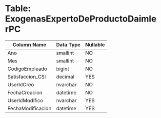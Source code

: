 # Table: ExogenasExpertoDeProductoDaimlerPC

| Column Name | Data Type | Nullable |
|-------------|-----------|----------|
| Ano | smallint | NO |
| Mes | smallint | NO |
| CodigoEmpleado | bigint | NO |
| Satisfaccion_CSI | decimal | YES |
| UserIdCreo | nvarchar | NO |
| FechaCreacion | datetime | NO |
| UserIdModifico | nvarchar | YES |
| FechaModificacion | datetime | YES |
